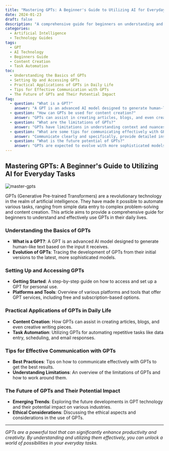 ```yaml
---
title: "Mastering GPTs: A Beginner's Guide to Utilizing AI for Everyday Tasks"
date: 2024-01-23
draft: false
description: "A comprehensive guide for beginners on understanding and effectively using GPTs (Generative Pre-trained Transformers) for automating tasks and enhancing productivity in daily life."
categories:
  - Artificial Intelligence
  - Technology Guides
tags:
  - GPT
  - AI Technology
  - Beginners Guide
  - Content Creation
  - Task Automation
toc:
  - Understanding the Basics of GPTs
  - Setting Up and Accessing GPTs
  - Practical Applications of GPTs in Daily Life
  - Tips for Effective Communication with GPTs
  - The Future of GPTs and Their Potential Impact
faq:
  - question: "What is a GPT?"
    answer: "A GPT is an advanced AI model designed to generate human-like text based on the input it receives."
  - question: "How can GPTs be used for content creation?"
    answer: "GPTs can assist in creating articles, blogs, and even creative writing pieces."
  - question: "What are the limitations of GPTs?"
    answer: "GPTs have limitations in understanding context and nuances, which can affect the accuracy and relevance of their outputs."
  - question: "What are some tips for communicating effectively with GPTs?"
    answer: "Communicate clearly and specifically, provide detailed instructions, and understand the scope and limitations of GPTs."
  - question: "What is the future potential of GPTs?"
    answer: "GPTs are expected to evolve with more sophisticated models, impacting various industries and raising important ethical considerations."
---
```


## Mastering GPTs: A Beginner's Guide to Utilizing AI for Everyday Tasks

![master-gpts](/img/master-gpts.png)

GPTs (Generative Pre-trained Transformers) are a revolutionary technology in the realm of artificial intelligence. They have made it possible to automate various tasks, ranging from simple data entry to complex problem-solving and content creation. This article aims to provide a comprehensive guide for beginners to understand and effectively use GPTs in their daily lives.

### Understanding the Basics of GPTs

- **What is a GPT?**: A GPT is an advanced AI model designed to generate human-like text based on the input it receives.
- **Evolution of GPTs**: Tracing the development of GPTs from their initial versions to the latest, more sophisticated models.

### Setting Up and Accessing GPTs

- **Getting Started**: A step-by-step guide on how to access and set up a GPT for personal use.
- **Platforms and Tools**: Overview of various platforms and tools that offer GPT services, including free and subscription-based options.

### Practical Applications of GPTs in Daily Life

- **Content Creation**: How GPTs can assist in creating articles, blogs, and even creative writing pieces.
- **Task Automation**: Utilizing GPTs for automating repetitive tasks like data entry, scheduling, and email responses.

### Tips for Effective Communication with GPTs

- **Best Practices**: Tips on how to communicate effectively with GPTs to get the best results.
- **Understanding Limitations**: An overview of the limitations of GPTs and how to work around them.

### The Future of GPTs and Their Potential Impact

- **Emerging Trends**: Exploring the future developments in GPT technology and their potential impact on various industries.
- **Ethical Considerations**: Discussing the ethical aspects and considerations in the use of GPTs.

---

*GPTs are a powerful tool that can significantly enhance productivity and creativity. By understanding and utilizing them effectively, you can unlock a world of possibilities in your everyday tasks.*


